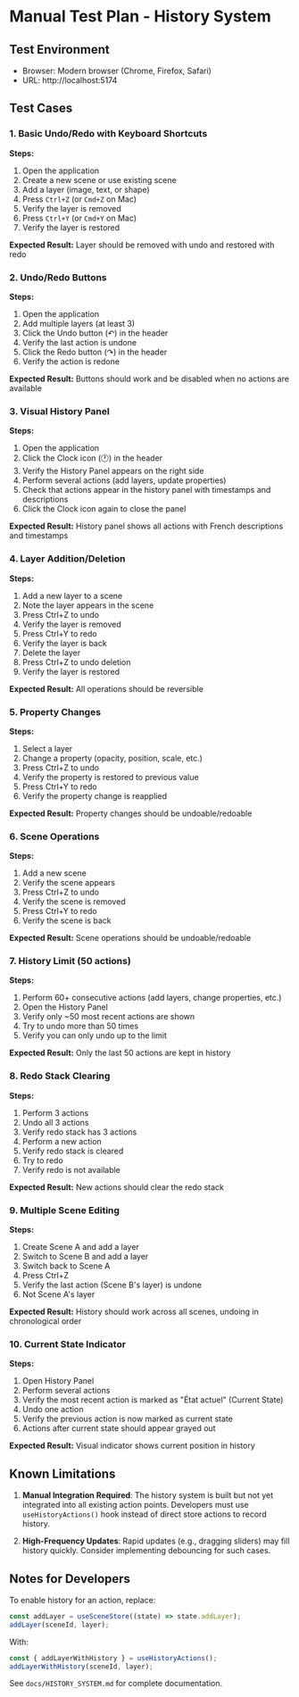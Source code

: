 # Manual Test Plan - History System

## Test Environment
- Browser: Modern browser (Chrome, Firefox, Safari)
- URL: http://localhost:5174

## Test Cases

### 1. Basic Undo/Redo with Keyboard Shortcuts
**Steps:**
1. Open the application
2. Create a new scene or use existing scene
3. Add a layer (image, text, or shape)
4. Press `Ctrl+Z` (or `Cmd+Z` on Mac)
5. Verify the layer is removed
6. Press `Ctrl+Y` (or `Cmd+Y` on Mac)
7. Verify the layer is restored

**Expected Result:** Layer should be removed with undo and restored with redo

### 2. Undo/Redo Buttons
**Steps:**
1. Open the application
2. Add multiple layers (at least 3)
3. Click the Undo button (↶) in the header
4. Verify the last action is undone
5. Click the Redo button (↷) in the header
6. Verify the action is redone

**Expected Result:** Buttons should work and be disabled when no actions are available

### 3. Visual History Panel
**Steps:**
1. Open the application
2. Click the Clock icon (🕐) in the header
3. Verify the History Panel appears on the right side
4. Perform several actions (add layers, update properties)
5. Check that actions appear in the history panel with timestamps and descriptions
6. Click the Clock icon again to close the panel

**Expected Result:** History panel shows all actions with French descriptions and timestamps

### 4. Layer Addition/Deletion
**Steps:**
1. Add a new layer to a scene
2. Note the layer appears in the scene
3. Press Ctrl+Z to undo
4. Verify the layer is removed
5. Press Ctrl+Y to redo
6. Verify the layer is back
7. Delete the layer
8. Press Ctrl+Z to undo deletion
9. Verify the layer is restored

**Expected Result:** All operations should be reversible

### 5. Property Changes
**Steps:**
1. Select a layer
2. Change a property (opacity, position, scale, etc.)
3. Press Ctrl+Z to undo
4. Verify the property is restored to previous value
5. Press Ctrl+Y to redo
6. Verify the property change is reapplied

**Expected Result:** Property changes should be undoable/redoable

### 6. Scene Operations
**Steps:**
1. Add a new scene
2. Verify the scene appears
3. Press Ctrl+Z to undo
4. Verify the scene is removed
5. Press Ctrl+Y to redo
6. Verify the scene is back

**Expected Result:** Scene operations should be undoable/redoable

### 7. History Limit (50 actions)
**Steps:**
1. Perform 60+ consecutive actions (add layers, change properties, etc.)
2. Open the History Panel
3. Verify only ~50 most recent actions are shown
4. Try to undo more than 50 times
5. Verify you can only undo up to the limit

**Expected Result:** Only the last 50 actions are kept in history

### 8. Redo Stack Clearing
**Steps:**
1. Perform 3 actions
2. Undo all 3 actions
3. Verify redo stack has 3 actions
4. Perform a new action
5. Verify redo stack is cleared
6. Try to redo
7. Verify redo is not available

**Expected Result:** New actions should clear the redo stack

### 9. Multiple Scene Editing
**Steps:**
1. Create Scene A and add a layer
2. Switch to Scene B and add a layer
3. Switch back to Scene A
4. Press Ctrl+Z
5. Verify the last action (Scene B's layer) is undone
6. Not Scene A's layer

**Expected Result:** History should work across all scenes, undoing in chronological order

### 10. Current State Indicator
**Steps:**
1. Open History Panel
2. Perform several actions
3. Verify the most recent action is marked as "État actuel" (Current State)
4. Undo one action
5. Verify the previous action is now marked as current state
6. Actions after current state should appear grayed out

**Expected Result:** Visual indicator shows current position in history

## Known Limitations

1. **Manual Integration Required**: The history system is built but not yet integrated into all existing action points. Developers must use `useHistoryActions()` hook instead of direct store actions to record history.

2. **High-Frequency Updates**: Rapid updates (e.g., dragging sliders) may fill history quickly. Consider implementing debouncing for such cases.

## Notes for Developers

To enable history for an action, replace:
```typescript
const addLayer = useSceneStore((state) => state.addLayer);
addLayer(sceneId, layer);
```

With:
```typescript
const { addLayerWithHistory } = useHistoryActions();
addLayerWithHistory(sceneId, layer);
```

See `docs/HISTORY_SYSTEM.md` for complete documentation.
